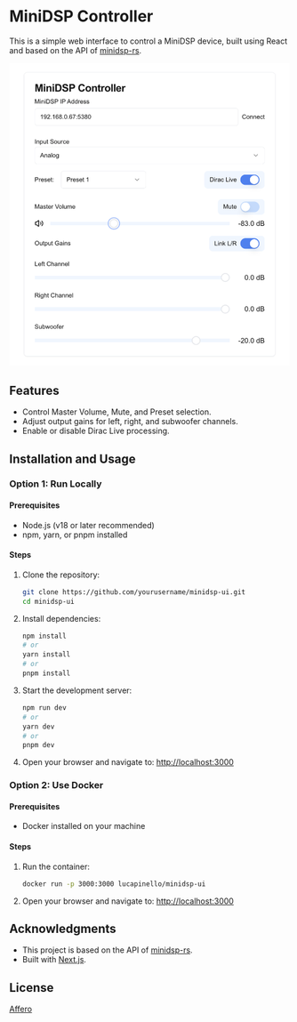 # MiniDSP Controller

This is a simple web interface to control a MiniDSP device, built using React and based on the API of [minidsp-rs](https://github.com/mrene/minidsp-rs).

<img src="./public/interface.png" alt="MiniDSP Controller Interface" width="600">

## Features
- Control Master Volume, Mute, and Preset selection.
- Adjust output gains for left, right, and subwoofer channels.
- Enable or disable Dirac Live processing.

## Installation and Usage

### Option 1: Run Locally

#### Prerequisites
- Node.js (v18 or later recommended)
- npm, yarn, or pnpm installed

#### Steps
1. Clone the repository:
   ```bash
   git clone https://github.com/yourusername/minidsp-ui.git
   cd minidsp-ui
   ```

2. Install dependencies:
   ```bash
   npm install
   # or
   yarn install
   # or
   pnpm install
   ```

3. Start the development server:
   ```bash
   npm run dev
   # or
   yarn dev
   # or
   pnpm dev
   ```

4. Open your browser and navigate to:
   [http://localhost:3000](http://localhost:3000)

### Option 2: Use Docker

#### Prerequisites
- Docker installed on your machine

#### Steps
1. Run the container:
   ```bash
   docker run -p 3000:3000 lucapinello/minidsp-ui
   ```
   
2. Open your browser and navigate to:
   [http://localhost:3000](http://localhost:3000)

## Acknowledgments
- This project is based on the API of [minidsp-rs](https://github.com/mrene/minidsp-rs).
- Built with [Next.js](https://nextjs.org/).

## License
[Affero](./LICENSE)

